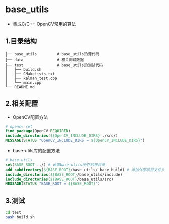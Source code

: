 # base_utils
- 集成C/C++ OpenCV常用的算法

## 1.目录结构
```
├── base_utils         # base_utils的源代码
├── data               # 相关测试数据
├── test               # base_utils的测试代码
│   ├── build.sh
│   ├── CMakeLists.txt
│   ├── kalman_test.cpp
│   └── main.cpp
└── README.md

```

## 2.相关配置
- OpenCV配置方法
```cmake
# opencv set
find_package(OpenCV REQUIRED)
include_directories(${OpenCV_INCLUDE_DIRS} ./src/)
MESSAGE(STATUS "OpenCV_INCLUDE_DIRS = ${OpenCV_INCLUDE_DIRS}")
```

- base-utils库的配置方法
```cmake
# base-utils
set(BASE_ROOT ../) # 设置base-utils所在的根目录
add_subdirectory(${BASE_ROOT}/base_utils/ base_build) # 添加外部项目文件夹
include_directories(${BASE_ROOT}/base_utils/include)
include_directories(${BASE_ROOT}/base_utils/src)
MESSAGE(STATUS "BASE_ROOT = ${BASE_ROOT}")
```



## 3.测试
```bash
cd test
bash build.sh
```